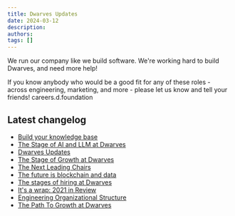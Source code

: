 ```yaml
---
title: Dwarves Updates
date: 2024-03-12
description: 
authors: 
tags: []
---
```


We run our company like we build software.
We're working hard to build Dwarves, and need more help!

If you know anybody who would be a good fit for any of these roles - across engineering, marketing, and more - please let us know and tell your friends!
careers.d.foundation

## Latest changelog

- [Build your knowledge base](/updates/changelog/2024-10-25-knowledge-base)
- [The Stage of AI and LLM at Dwarves](/updates/changelog/2024-09-13-dwarve-updates-ai-llm)
- [Dwarves Updates](/updates/changelog/readme)
- [The Stage of Growth at Dwarves](/updates/changelog/2023-09-12-growth-stages)
- [The Next Leading Chairs](/updates/changelog/2022-08-26-the-next-leading-chairs)
- [The future is blockchain and data](/updates/changelog/2022-06-26-blockchain-and-data)
- [The stages of hiring at Dwarves](/updates/changelog/2022-03-31-hiring-stages)
- [It's a wrap: 2021 in Review](/updates/changelog/2021-12-30-2021-in-review)
- [Engineering Organizational Structure](/updates/changelog/2021-12-01-engineering-org-structure)
- [The Path To Growth at Dwarves](/updates/changelog/2021-10-31-path-to-growth)
